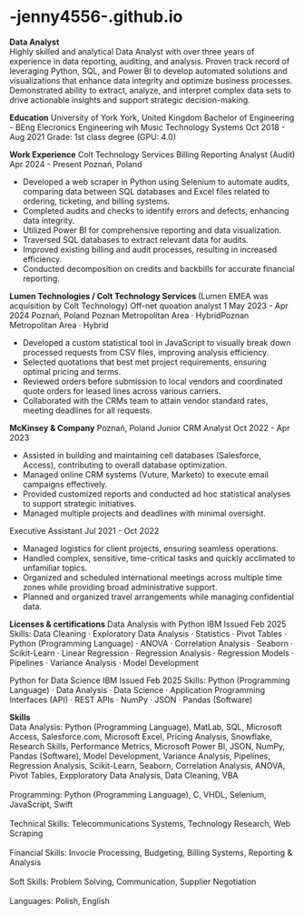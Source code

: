 # -jenny4556-.github.io
<b>Data Analyst</b>
<br> Highly skilled and analytical Data Analyst with over three years of experience in data reporting, auditing, and analysis. Proven track record of leveraging Python, SQL, and Power BI to develop automated solutions and visualizations that enhance data integrity and optimize business processes. Demonstrated ability to extract, analyze, and interpret complex data sets to drive actionable insights and support strategic decision-making. </br>


<b>Education</b>
University of York
York, United Kingdom
Bachelor of Engineering - BEng Elecronics Engineering wih Music Technology Systems
Oct 2018 - Aug 2021
Grade: 1st class degree (GPU: 4.0)


<b>Work Experience</b>
Colt Technology Services
Billing Reporting Analyst (Audit)
Apr 2024 - Present
Poznań, Poland
- Developed a web scraper in Python using Selenium to automate audits, comparing data between SQL databases and Excel files related to ordering, ticketing, and billing systems.
- Completed audits and checks to identify errors and defects, enhancing data integrity.
- Utilized Power BI for comprehensive reporting and data visualization.
- Traversed SQL databases to extract relevant data for audits.
- Improved existing billing and audit processes, resulting in increased efficiency.
- Conducted decomposition on credits and backbills for accurate financial reporting.

  
<b>Lumen Technologies / Colt Technology Services </b> (Lumen EMEA was acquisition by Colt Technology)
Off-net quoation analyst 1
May 2023 - Apr 2024
Poznań, Poland
Poznan Metropolitan Area · HybridPoznan Metropolitan Area · Hybrid
- Developed a custom statistical tool in JavaScript to visually break down processed requests from CSV files, improving analysis efficiency.
- Selected quotations that best met project requirements, ensuring optimal pricing and terms.
- Reviewed orders before submission to local vendors and coordinated quote orders for leased lines across various carriers.
- Collaborated with the CRMs team to attain vendor standard rates, meeting deadlines for all requests.


<b>McKinsey & Company</b>
Poznań, Poland
Junior CRM Analyst
Oct 2022 - Apr 2023
- Assisted in building and maintaining cell databases (Salesforce, Access), contributing to overall database optimization.
- Managed online CRM systems (Vuture, Marketo) to execute email campaigns effectively.
- Provided customized reports and conducted ad hoc statistical analyses to support strategic initiatives.
- Managed multiple projects and deadlines with minimal oversight.


Executive Assistant
Jul 2021 - Oct 2022
- Managed logistics for client projects, ensuring seamless operations.
- Handled complex, sensitive, time-critical tasks and quickly acclimated to unfamiliar topics.
- Organized and scheduled international meetings across multiple time zones while providing broad administrative support.
- Planned and organized travel arrangements while managing confidential data.

<b>Licenses & certifications</b>
Data Analysis with Python
IBM
Issued Feb 2025
Skills: Data Cleaning · Exploratory Data Analysis · Statistics · Pivot Tables · Python (Programming Language) · ANOVA · Correlation Analysis · Seaborn · Scikit-Learn · Linear Regression · Regression Analysis · Regression Models · Pipelines · Variance Analysis · Model Development

Python for Data Science
IBM
Issued Feb 2025
Skills: Python (Programming Language) · Data Analysis · Data Science · Application Programming Interfaces (API) · REST APIs · NumPy · JSON · Pandas (Software)


<b>Skills</b>
<br>Data Analysis: Python (Programming Language), MatLab, SQL, Microsoft Access, Salesforce.com, Microsoft Excel, Pricing Analysis, Snowflake, Research Skills, Performance Metrics, Microsoft Power BI, JSON, NumPy, Pandas (Software), Model Development, Variance Analysis, Pipelines, Regression Analysis, Scikit-Learn, Seaborn, Correlation Analysis, ANOVA, Pivot Tables, Expploratory Data Analysis, Data Cleaning, VBA</br>
<br>Programming: Python (Programming Language), C, VHDL, Selenium, JavaScript, Swift</br>
<br>Technical Skills: Telecommunications Systems, Technology Research, Web Scraping</br>
<br>Financial Skills: Invocie Processing, Budgeting, Billing Systems, Reporting & Analysis</br>
<br>Soft Skills: Problem Solving, Communication, Supplier Negotiation</br>
<br>Languages: Polish, English</br>

